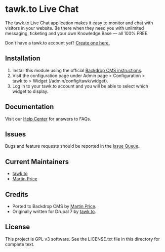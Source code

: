 # tawk.to Live Chat

The tawk.to Live Chat application makes it easy to monitor and chat with
visitors in your website. Be there when they need you with unlimited
messaging, ticketing and your own Knowledge Base — all 100% FREE.

Don't have a tawk.to account yet? [Create one here.](https://www.tawk.to/?utm_source=backdrop&utm_medium=link&utm_campaign=signup)

## Installation

1. Install this module using the official [Backdrop CMS instructions](https://backdropcms.org/guide/modules).
2. Visit the configuration page under Admin page > Configuration > tawk.to >
    Widget (/admin/config/tawk/widget).
3. Log in to your tawk.to account and you will be able to select which
    widget to display.

## Documentation

Visit our [Help Center](https://help.tawk.to) for answers to FAQs.

## Issues

Bugs and feature requests should be reported in the [Issue Queue](https://github.com/backdrop-contrib/tawk-backdrop/issues).

## Current Maintainers

- [tawk.to](https://github.com/tawk)
- [Martin Price](https://github.com/yorkshire-pudding)

## Credits

- Ported to Backdrop CMS by [Martin Price](https://github.com/yorkshire-pudding).
- Originally written for Drupal 7 by [tawk.to](https://github.com/tawk).

## License

This project is GPL v3 software. See the LICENSE.txt file in this directory for complete text.
